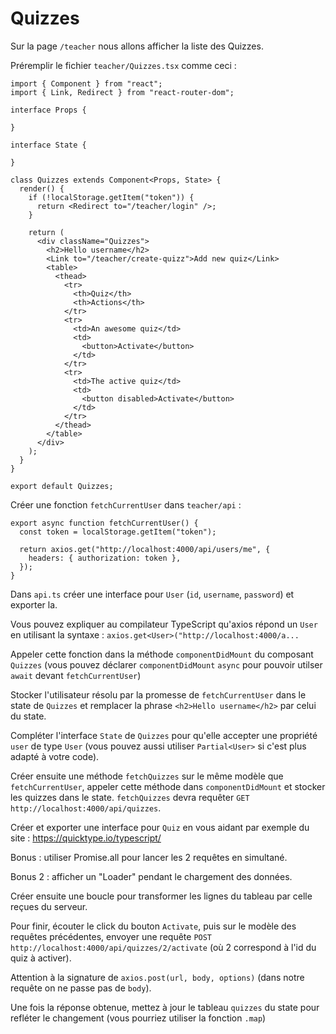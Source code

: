# Quizzes

Sur la page `/teacher` nous allons afficher la liste des Quizzes.

Préremplir le fichier `teacher/Quizzes.tsx` comme ceci :

```
import { Component } from "react";
import { Link, Redirect } from "react-router-dom";

interface Props {

}

interface State {

}

class Quizzes extends Component<Props, State> {
  render() {
    if (!localStorage.getItem("token")) {
      return <Redirect to="/teacher/login" />;
    }

    return (
      <div className="Quizzes">
        <h2>Hello username</h2>
        <Link to="/teacher/create-quizz">Add new quiz</Link>
        <table>
          <thead>
            <tr>
              <th>Quiz</th>
              <th>Actions</th>
            </tr>
            <tr>
              <td>An awesome quiz</td>
              <td>
                <button>Activate</button>
              </td>
            </tr>
            <tr>
              <td>The active quiz</td>
              <td>
                <button disabled>Activate</button>
              </td>
            </tr>
          </thead>
        </table>
      </div>
    );
  }
}

export default Quizzes;
```

Créer une fonction `fetchCurrentUser` dans `teacher/api` :

```
export async function fetchCurrentUser() {
  const token = localStorage.getItem("token");

  return axios.get("http://localhost:4000/api/users/me", {
    headers: { authorization: token },
  });
}
```

Dans `api.ts` créer une interface pour `User` (`id`, `username`, `password`) et exporter la.

Vous pouvez expliquer au compilateur TypeScript qu'axios répond un `User` en utilisant la syntaxe : `axios.get<User>("http://localhost:4000/a...`

Appeler cette fonction dans la méthode `componentDidMount` du composant `Quizzes` (vous pouvez déclarer `componentDidMount` `async` pour pouvoir utilser `await` devant `fetchCurrentUser`)

Stocker l'utilisateur résolu par la promesse de `fetchCurrentUser` dans le state de `Quizzes` et remplacer la phrase `<h2>Hello username</h2>` par celui du state.

Compléter l'interface `State` de `Quizzes` pour qu'elle accepter une propriété `user` de type `User` (vous pouvez aussi utiliser `Partial<User>` si c'est plus adapté à votre code).

Créer ensuite une méthode `fetchQuizzes` sur le même modèle que `fetchCurrentUser`, appeler cette méthode dans `componentDidMount` et stocker les quizzes dans le state. `fetchQuizzes` devra requêter `GET http://localhost:4000/api/quizzes`.

Créer et exporter une interface pour `Quiz` en vous aidant par exemple du site : https://quicktype.io/typescript/


Bonus : utiliser Promise.all pour lancer les 2 requêtes en simultané.

Bonus 2 : afficher un "Loader" pendant le chargement des données.

Créer ensuite une boucle pour transformer les lignes du tableau par celle reçues du serveur.

Pour finir, écouter le click du bouton `Activate`, puis sur le modèle des requêtes précédentes, envoyer une requête `POST http://localhost:4000/api/quizzes/2/activate` (où 2 correspond à l'id du quiz à activer).

Attention à la signature de `axios.post(url, body, options)` (dans notre requête on ne passe pas de `body`).

Une fois la réponse obtenue, mettez à jour le tableau `quizzes` du state pour refléter le changement (vous pourriez utiliser la fonction `.map`)
